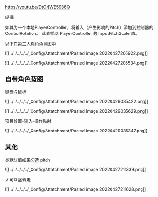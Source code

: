 https://youtu.be/DtONWE59B6Q

纵摇

如其为一个本地PlayerController，将输入（产生影响的Pitch）添加到控制器的ControlRotation。
此值乘以 PlayerController 的 InputPitchScale 值。


以下在第三人称角色蓝图中

![[../../../../../_Config/Attatchment/Pasted image 20220427205922.png]]


![[../../../../../_Config/Attatchment/Pasted image 20220427205534.png]]

## 自带角色蓝图

键盘与鼠标

![[../../../../../_Config/Attatchment/Pasted image 20220429035422.png]]

![[../../../../../_Config/Attatchment/Pasted image 20220429035629.png]]

项目设置-输入-操作映射

![[../../../../../_Config/Attatchment/Pasted image 20220429035347.png]]




## 其他

类默认值如果勾选 pitch

![[../../../../../_Config/Attatchment/Pasted image 20220427211339.png]]

人可以竖着走

![[../../../../../_Config/Attatchment/Pasted image 20220427211628.png]]



